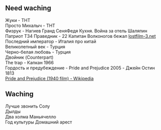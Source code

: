## Need waching   
Жуки - ТНТ   
Просто Михалыч - ТНТ   
Физрук - Нагиев
Гранд
СеняФедя
Кухня. Война за отель
Шаляпин
Патриот
T34
Праведник - 22
Капитан Волконогов бежал [lostfilm-3.net](https://14feb.lostfilm-3.net/45660-03102-kapitan-volkonogov-bezhal.html)  
Последний император - Италия про китай   
Великолепный век - Турция   
Черно-белая любовь - Турция   
Двойник (Counterpart)   
The trap - Капкан 1966   
Гордость и предубеждение - Pride and Prejudice 2005 - Джейн Остин 1813   
[Pride and Prejudice (1940 film) - Wikipedia](https://en.wikipedia.org/wiki/Pride_and_Prejudice_(1940_film))   
   
## Waching   
Лучше звонить Солу   
Дылды   
Два холма
Маньячелло   
Год культуры
Домашний арест   